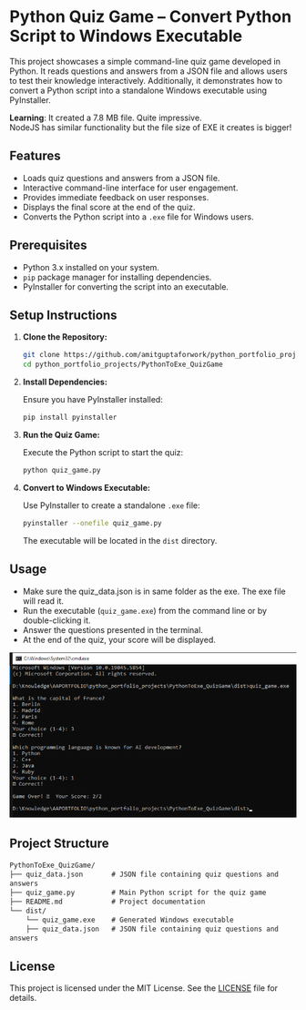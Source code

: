 
# Python Quiz Game – Convert Python Script to Windows Executable

This project showcases a simple command-line quiz game developed in Python.
It reads questions and answers from a JSON file and allows users to test their knowledge interactively.
Additionally, it demonstrates how to convert a Python script into a standalone Windows executable using PyInstaller.

**Learning**: It created a 7.8 MB file. Quite impressive.  
NodeJS has similar functionality but the file size of EXE it creates is bigger!

## Features

- Loads quiz questions and answers from a JSON file.
- Interactive command-line interface for user engagement.
- Provides immediate feedback on user responses.
- Displays the final score at the end of the quiz.
- Converts the Python script into a `.exe` file for Windows users.

## Prerequisites

- Python 3.x installed on your system.
- `pip` package manager for installing dependencies.
- PyInstaller for converting the script into an executable.

## Setup Instructions

1. **Clone the Repository:**

   ```bash
   git clone https://github.com/amitguptaforwork/python_portfolio_projects.git
   cd python_portfolio_projects/PythonToExe_QuizGame
   ```

2. **Install Dependencies:**

   Ensure you have PyInstaller installed:

   ```bash
   pip install pyinstaller
   ```

3. **Run the Quiz Game:**

   Execute the Python script to start the quiz:

   ```bash
   python quiz_game.py
   ```

4. **Convert to Windows Executable:**

   Use PyInstaller to create a standalone `.exe` file:

   ```bash
   pyinstaller --onefile quiz_game.py
   ```

   The executable will be located in the `dist` directory.

## Usage

- Make sure the quiz_data.json is in same folder as the exe. The exe file will read it.  
- Run the executable (`quiz_game.exe`) from the command line or by double-clicking it.
- Answer the questions presented in the terminal.
- At the end of the quiz, your score will be displayed.

![Example Run](exampleRun.png)

## Project Structure

```plaintext
PythonToExe_QuizGame/
├── quiz_data.json       # JSON file containing quiz questions and answers
├── quiz_game.py         # Main Python script for the quiz game
├── README.md            # Project documentation
└── dist/
    └── quiz_game.exe    # Generated Windows executable
    ├── quiz_data.json   # JSON file containing quiz questions and answers
```

## License

This project is licensed under the MIT License. See the [LICENSE](LICENSE) file for details.
